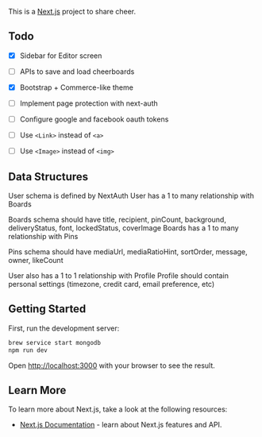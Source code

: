 This is a [Next.js](https://nextjs.org/) project to share cheer.

## Todo

- [x] Sidebar for Editor screen
- [ ] APIs to save and load cheerboards
- [x] Bootstrap + Commerce-like theme
- [ ] Implement page protection with next-auth
- [ ] Configure google and facebook oauth tokens
- [ ] Use `<Link>` instead of `<a>`
- [ ] Use `<Image>` instead of `<img>`


## Data Structures

User schema is defined by NextAuth
User has a 1 to many relationship with Boards

Boards schema should have title, recipient, pinCount, background, deliveryStatus, font, lockedStatus, coverImage
Boards has a 1 to many relationship with Pins

Pins schema should have mediaUrl, mediaRatioHint, sortOrder, message, owner, likeCount

User also has a 1 to 1 relationship with Profile
Profile should contain personal settings (timezone, credit card, email preference, etc)


## Getting Started

First, run the development server:

```bash
brew service start mongodb
npm run dev
```

Open [http://localhost:3000](http://localhost:3000) with your browser to see the result.

## Learn More

To learn more about Next.js, take a look at the following resources:

- [Next.js Documentation](https://nextjs.org/docs) - learn about Next.js features and API.

